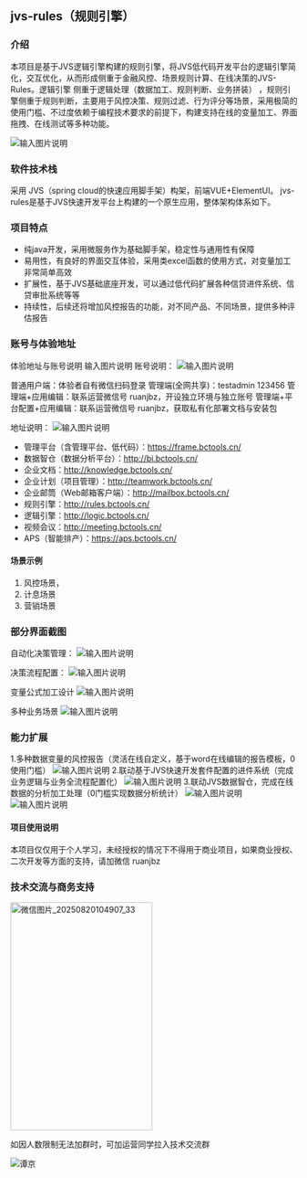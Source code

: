 ## jvs-rules（规则引擎）

### 介绍
本项目是基于JVS逻辑引擎构建的规则引擎，将JVS低代码开发平台的逻辑引擎简化，交互优化，从而形成侧重于金融风控、场景规则计算、在线决策的JVS-Rules。逻辑引擎 侧重于逻辑处理（数据加工、规则判断、业务拼装） ，规则引擎侧重于规则判断，主要用于风控决策、规则过滤、行为评分等场景，采用极简的使用门槛、不过度依赖于编程技术要求的前提下，构建支持在线的变量加工、界面拖拽、在线测试等多种功能。

![输入图片说明](img/image%E8%A7%84%E5%88%99.png)

### 软件技术栈
采用 JVS（spring cloud的快速应用脚手架）构架，前端VUE+ElementUI。
jvs-rules是基于JVS快速开发平台上构建的一个原生应用，整体架构体系如下。



### 项目特点

- 纯java开发，采用微服务作为基础脚手架，稳定性与通用性有保障
- 易用性，有良好的界面交互体验，采用类excel函数的使用方式，对变量加工非常简单高效
- 扩展性，基于JVS基础底座开发，可以通过低代码扩展各种信贷进件系统、信贷审批系统等等
- 持续性，后续还将增加风控报告的功能，对不同产品、不同场景，提供多种评估报告


### 账号与体验地址
体验地址与账号说明
输入图片说明 账号说明：
![输入图片说明](img/imagezhanghao.png)

普通用户端：体验者自有微信扫码登录
管理端(全网共享)：testadmin 123456
管理端+应用编辑：联系运营微信号 ruanjbz，开设独立环境与独立账号
管理端+平台配置+应用编辑：联系运营微信号 ruanjbz，获取私有化部署文档与安装包


地址说明：
![输入图片说明](img/%E4%BA%A7%E5%93%81%E4%BD%93%E7%B3%BB.png)
- 管理平台（含管理平台、低代码）：https://frame.bctools.cn/
- 数据智仓（数据分析平台）：http://bi.bctools.cn/
- 企业文档：http://knowledge.bctools.cn/
- 企业计划（项目管理）：http://teamwork.bctools.cn/
- 企业邮筒（Web邮箱客户端）：http://mailbox.bctools.cn/
- 规则引擎：http://rules.bctools.cn/
- 逻辑引擎：http://logic.bctools.cn/
- 视频会议：http://meeting.bctools.cn/
- APS（智能排产）：https://aps.bctools.cn/
  



#### 场景示例

1.  风控场景，
2.  计息场景
3.  营销场景



### 部分界面截图

自动化决策管理：
![输入图片说明](img/imagejuece.png)

决策流程配置：
![输入图片说明](img/imagejueceliu.png)

变量公式加工设计
![输入图片说明](img/image%E5%85%AC%E5%BC%8F.png)

多种业务场景
![输入图片说明](img/image%E5%A4%9A%E5%9C%BA%E6%99%AF.png)


### 能力扩展

1.多种数据变量的风控报告（灵活在线自定义，基于word在线编辑的报告模板，0使用门槛）
![输入图片说明](img/image%E5%8A%A8%E6%80%81%E6%8A%A5%E5%91%8A.png)
2.联动基于JVS快速开发套件配置的进件系统（完成业务逻辑与业务全流程配置化）
![输入图片说明](img/imageapp.png)
3.联动JVS数据智仓，完成在线数据的分析加工处理（0门槛实现数据分析统计）
![输入图片说明](img/imagedata.png)
![输入图片说明](img/imagean.png)

#### 项目使用说明
本项目仅仅用于个人学习，未经授权的情况下不得用于商业项目，如果商业授权、二次开发等方面的支持，请加微信 ruanjbz



### 技术交流与商务支持

<img width="249" height="399" alt="微信图片_20250820104907_33" src="https://github.com/user-attachments/assets/ccc2fa2d-ca75-4d2f-8d6b-47af63d8a915" />
























如因人数限制无法加群时，可加运营同学拉入技术交流群

![谭京](https://github.com/user-attachments/assets/dc75b980-bb38-4e13-bc79-aaaf55d32594)


